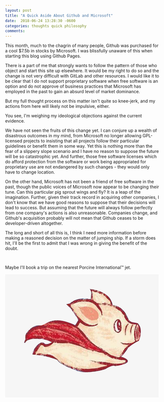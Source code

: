 ```yaml
---
layout: post
title: "A Quick Aside About Github and Microsoft"
date:  2018-06-24 13:28:30 -0600
categories: thoughts quick philosophy
comments: 
---
```

This month, much to the chagrin of many people, Github was purchased for a cool $7.5b in stocks by Microsoft. I was blissfully unaware of this when starting this blog using Github Pages.

There is a part of me that strongly wants to follow the pattern of those who object and start this site up elsewhere. It would be my right to do so and the change is not very difficult with GitLab and other resources. I would like it to be clear that I do not support proprietary software when free software is an option and do not approve of business practices that Microsoft has employed in the past to gain an absurd level of market dominance. 

But my full thought process on this matter isn't quite so knee-jerk, and my actions from here will likely not be impulsive, either.

You see, I'm weighing my ideological objections against the current evidence. 

We have not seen the fruits of this change yet. I can conjure up a wealth of disastrous outcomes in my mind, from Microsoft no longer allowing GPL-licensed projects to insisting that all projects follow their particular guidelines or benefit them in some way. Yet this is nothing more than the fear of a slippery slope scenario and I have no reason to suppose the future will be so catastrophic yet. And further, those free software licenses which do afford protection from the software or work being appropriated for proprietary use are not endangered by such changes - they would only have to change location.

On the other hand, Microsoft has not been a friend of free software in the past, though the public voices of Microsoft now appear to be changing their tune. Can this particular pig sprout wings and fly? It is a leap of the imagination. Further, given their track record in acquiring other companies, I don't know that we have good reasons to suppose that their decisions will lead to success. But assuming that the future will always follow perfectly from one company's actions is also unreasonable. Companies change, and Github's acquisition probably will not mean that Github ceases to be developer-driven altogether. 

The long and short of all this is, I think I need more information before making a reasoned decision on the matter of jumping ship. If a storm does hit, I'll be the first to admit that I was wrong in giving the benefit of the doubt. 

<br />

Maybe I'll book a trip on the nearest Porcine International&trade; jet.

![Stranger things have happened!](/media/images/flying-pig.jpg)
